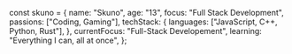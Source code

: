 const skuno = {
  name: "Skuno",
  age: "13",
  focus: "Full Stack Development",
  passions: ["Coding, Gaming"],
  techStack: {
    languages: ["JavaScript, C++, Python, Rust"],
  },
  currentFocus: "Full-Stack Developement",
  learning: "Everything I can, all at once",
};
